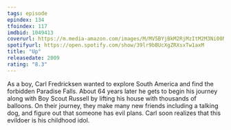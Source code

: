 ```yaml
---
tags: episode
epindex: 134
tfoindex: 117
imdbid: 1049413
coverurl: https://m.media-amazon.com/images/M/MV5BYjBkM2RjMzItM2M3Ni00N2NjLWE3NzMtMGY4MzE4MDAzMTRiXkEyXkFqcGdeQXVyNDUzOTQ5MjY@._V1_SY300_CR0,0,202,300_.jpg
spotifyurl: https://open.spotify.com/show/39lr9bBUcXgZRXsxTw1axM
title: "Up"
releasedate: 2009
rating: "8.3"
---
```


As a boy, Carl Fredricksen wanted to explore South America and find the forbidden Paradise Falls. About 64 years later he gets to begin his journey along with Boy Scout Russell by lifting his house with thousands of balloons. On their journey, they make many new friends including a talking dog, and figure out that someone has evil plans. Carl soon realizes that this evildoer is his childhood idol.